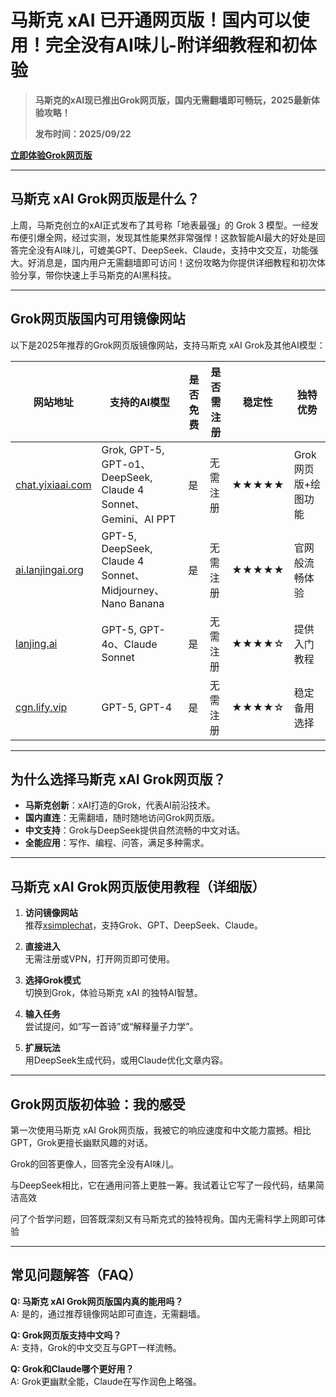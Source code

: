 # 马斯克 xAI 已开通网页版！国内可以使用！完全没有AI味儿-附详细教程和初体验

> **马斯克的xAI现已推出Grok网页版，国内无需翻墙即可畅玩，2025最新体验攻略！**
>
>**发布时间：2025/09/22**


**[立即体验Grok网页版](https://xsimplechat.com)**  

---

## 马斯克 xAI Grok网页版是什么？

上周，马斯克创立的xAI正式发布了其号称「地表最强」的 Grok 3 模型。一经发布便引爆全网，经过实测，发现其性能果然非常强悍！这款智能AI最大的好处是回答完全没有AI味儿，可媲美GPT、DeepSeek、Claude，支持中文交互，功能强大。好消息是，国内用户无需翻墙即可访问！这份攻略为你提供详细教程和初次体验分享，带你快速上手马斯克的AI黑科技。

---

## Grok网页版国内可用镜像网站

以下是2025年推荐的Grok网页版镜像网站，支持马斯克 xAI Grok及其他AI模型：

| 网站地址                  | 支持的AI模型          | 是否免费 | 是否需注册 | 稳定性 | 独特优势            |
|---------------------------|-----------------------|----------|------------|--------|---------------------|
| [chat.yixiaai.com](https://xsimplechat.com) | Grok, GPT-5, GPT-o1、DeepSeek, Claude 4 Sonnet、Gemini、AI PPT | 是       | 无需注册   | ★★★★★  | Grok网页版+绘图功能 |
| [ai.lanjingai.org](https://ai.lanjingai.org)       | GPT-5, DeepSeek, Claude 4 Sonnet、Midjourney、Nano Banana   | 是       | 无需注册   | ★★★★★  | 官网般流畅体验     |
| [lanjing.ai](https://lanjing.ai)             | GPT-5, GPT-4o、Claude Sonnet                | 是       | 无需注册   | ★★★★☆  | 提供入门教程       |
| [cgn.lify.vip](https://cgn.lify.vip)         | GPT-5, GPT-4              | 是       | 无需注册   | ★★★★☆  | 稳定备用选择       |


---

## 为什么选择马斯克 xAI Grok网页版？

- **马斯克创新**：xAI打造的Grok，代表AI前沿技术。
- **国内直连**：无需翻墙，随时随地访问Grok网页版。
- **中文支持**：Grok与DeepSeek提供自然流畅的中文对话。
- **全能应用**：写作、编程、问答，满足多种需求。

---

## 马斯克 xAI Grok网页版使用教程（详细版）

1. **访问镜像网站**  
   推荐[xsimplechat](https://xsimplechat.com)，支持Grok、GPT、DeepSeek、Claude。

2. **直接进入**  
   无需注册或VPN，打开网页即可使用。

3. **选择Grok模式**  
   切换到Grok，体验马斯克 xAI 的独特AI智慧。

4. **输入任务**  
   尝试提问，如“写一首诗”或“解释量子力学”。

5. **扩展玩法**  
   用DeepSeek生成代码，或用Claude优化文章内容。


---

## Grok网页版初体验：我的感受

第一次使用马斯克 xAI Grok网页版，我被它的响应速度和中文能力震撼。相比GPT，Grok更擅长幽默风趣的对话。

Grok的回答更像人，回答完全没有AI味儿。

与DeepSeek相比，它在通用问答上更胜一筹。我试着让它写了一段代码，结果简洁高效

问了个哲学问题，回答既深刻又有马斯克式的独特视角。国内无需科学上网即可体验

---

## 常见问题解答（FAQ）

**Q: 马斯克 xAI Grok网页版国内真的能用吗？**  
A: 是的，通过推荐镜像网站即可直连，无需翻墙。

**Q: Grok网页版支持中文吗？**  
A: 支持，Grok的中文交互与GPT一样流畅。

**Q: Grok和Claude哪个更好用？**  
A: Grok更幽默全能，Claude在写作润色上略强。
